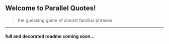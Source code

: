 ## Welcome to Parallel Quotes!
> the guessing game of almost familiar phrases

----
#### full and decorated readme coming soon...
